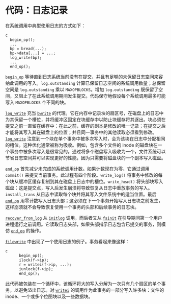 # 代码：日志记录

在系统调用中典型使用日志的方式如下：

```
c
  begin_op();
  ...
  bp = bread(...);
  bp->data[...] = ...;
  log_write(bp);
  ...
  end_op();

```


[`begin_op`](/source/xv6-riscv/kernel/defs.h.md) 等待直到日志系统当前没有在提交，并且有足够的未保留日志空间来容纳此调用的写入。`log.outstanding` 计算已保留日志空间的系统调用数量；总保留空间是 `log.outstanding` 乘以 `MAXOPBLOCKS`。增加 `log.outstanding` 既保留了空间，又阻止了在此系统调用期间发生提交。代码保守地假设每个系统调用最多可能写入 `MAXOPBLOCKS` 个不同的块。

[`log_write`](/source/xv6-riscv/kernel/defs.h.md) 充当 [`bwrite`](/source/xv6-riscv/kernel/defs.h.md) 的代理。它在内存中记录块的扇区号，在磁盘上的日志中为其保留一个槽位，并将缓冲区固定在块缓存中以防止块缓存将其逐出。块必须在提交之前一直留在缓存中：在此之前，缓存的副本是修改的唯一记录；在提交之后才能将其写入其在磁盘上的位置；并且同一事务中的其他读取必须看到修改。[`log_write`](/source/xv6-riscv/kernel/defs.h.md) 注意到一个块在单个事务中被多次写入时，会为该块在日志中分配相同的槽位。这种优化通常被称为吸收。例如，包含多个文件的 inode 的磁盘块在一个事务中被多次写入是很常见的。通过将多个磁盘写入吸收为一个，文件系统可以节省日志空间并可以实现更好的性能，因为只需要将磁盘块的一个副本写入磁盘。

[`end_op`](/source/xv6-riscv/kernel/defs.h.md) 首先减少未完成的系统调用计数。如果计数现在为零，它通过调用 `commit()` 来提交当前事务。此过程有四个阶段。`write_log()` 将事务中修改的每个块从缓冲区缓存复制到其在磁盘上日志中的槽位。`write_head()` 将头部块写入磁盘：这是提交点，写入后发生崩溃将导致恢复从日志中重放事务的写入。`install_trans` 从日志中读取每个块并将其写入文件系统中的适当位置。最后 [`end_op`](/source/xv6-riscv/kernel/defs.h.md) 用零计数写入日志头部；这必须在下一个事务开始写入日志块之前发生，这样崩溃就不会导致恢复使用一个事务的头部和后续事务的日志块。

[`recover_from_log`](/source/xv6-riscv/kernel/log.c.md) 从 [`initlog`](/source/xv6-riscv/kernel/defs.h.md) 调用，而后者又从 [`fsinit`](/source/xv6-riscv/kernel/defs.h.md) 在引导期间第一个用户进程运行之前调用。它读取日志头部，如果头部指示日志包含已提交的事务，则模仿 [`end_op`](/source/xv6-riscv/kernel/defs.h.md) 的操作。

[`filewrite`](/source/xv6-riscv/kernel/defs.h.md) 中出现了一个使用日志的例子。事务看起来像这样：

```
c
      begin_op();
      ilock(f->ip);
      r = writei(f->ip, ...);
      iunlock(f->ip);
      end_op();

```

此代码被包装在一个循环中，该循环将大的写入分解为一次只有几个扇区的单个事务，以避免溢出日志。对 [`writei`](/source/xv6-riscv/kernel/defs.h.md) 的调用作为此事务的一部分写入许多块：文件的 inode、一个或多个位图块以及一些数据块。